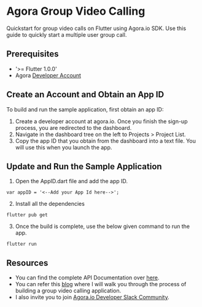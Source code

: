 # Agora Group Video Calling

Quickstart for group video calls on Flutter using Agora.io SDK. Use this guide to quickly start a multiple user group call. 

## Prerequisites

- '>= Flutter 1.0.0'
- Agora [Developer Account](https://console.agora.io/)

## Create an Account and Obtain an App ID

To build and run the sample application, first obtain an app ID:

1. Create a developer account at agora.io. Once you finish the sign-up process, you are redirected to the dashboard.
2. Navigate in the dashboard tree on the left to Projects > Project List.
3. Copy the app ID that you obtain from the dashboard into a text file. You will use this when you launch the app.

## Update and Run the Sample Application

1. Open the AppID.dart file and add the app ID.

```var appID = '<--Add your App Id here-->';```

2. Install all the dependencies

```flutter pub get```

3. Once the build is complete, use the below given command to run the app. 

```flutter run```

## Resources

- You can find the complete API Documentation over [here](https://docs.agora.io/en/Video/API%20Reference/flutter/index.html).
- You can refer this [blog](https://meherdeept.medium.com/group-video-calling-using-agoras-flutter-sdk-53abbef1bb55) where I will walk you through the process of building a group video calling application.
- I also invite you to join [Agora.io Developer Slack Community](https://agoraio.slack.com/). 